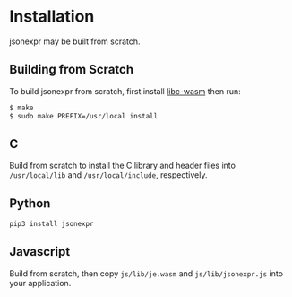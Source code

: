 # Installation

jsonexpr may be built from scratch.


## Building from Scratch

To build jsonexpr from scratch,
first install [libc-wasm](https://github.com/markuskimius/libc-wasm) then run:

```bash
$ make
$ sudo make PREFIX=/usr/local install
```


## C

Build from scratch to install the C library and header files into
`/usr/local/lib` and `/usr/local/include`, respectively.


## Python

```bash
pip3 install jsonexpr
```


## Javascript

Build from scratch, then copy `js/lib/je.wasm` and `js/lib/jsonexpr.js` into
your application.
